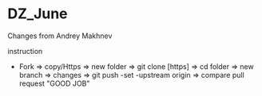 # DZ_June

Changes from Andrey Makhnev

instruction

- Fork => copy/Https => new folder => git clone [https] => cd folder => new branch => changes => git push -set -upstream origin => compare pull request "GOOD JOB"
